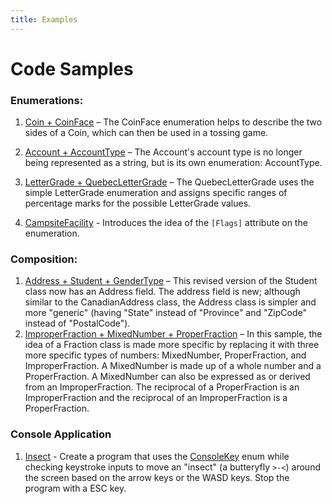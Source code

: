 ```yaml
---
title: Examples
---
```

# Code Samples

### Enumerations:

1. [Coin + CoinFace](Coin.md) – The CoinFace enumeration helps to describe the two sides of a Coin, which can then be used in a tossing game.
2. [Account + AccountType](Account.md) – The Account's account type is no longer being represented as a string, but is its own enumeration: AccountType.
3. [LetterGrade + QuebecLetterGrade](LetterGrade.md) – The QuebecLetterGrade uses the simple LetterGrade enumeration and assigns specific ranges of percentage marks for the possible LetterGrade values.

4. [CampsiteFacility](Campsite.md) - Introduces the idea of the `[Flags]` attribute on the enumeration.

### Composition:

1. [Address + Student + GenderType](Address.md) – This revised version of the Student class now has an Address field. The address field is new; although similar to the CanadianAddress class, the Address class is simpler and more "generic" (having "State" instead of "Province" and "ZipCode" instead of "PostalCode").
2. [ImproperFraction + MixedNumber + ProperFraction](ImproperFraction.md) – In this sample, the idea of a Fraction class is made more specific by replacing it with three more specific types of numbers: MixedNumber, ProperFraction, and ImproperFraction. A MixedNumber is made up of a whole number and a ProperFraction. A MixedNumber can also be expressed as or derived from an ImproperFraction. The reciprocal of a ProperFraction is an ImproperFraction and the reciprocal of an ImproperFraction is a ProperFraction.

### Console Application

1. [Insect](Insect.md) - Create a program that uses the [ConsoleKey](https://docs.microsoft.com/en-us/dotnet/api/system.consolekey?view=netcore-3.1) enum while checking keystroke inputs to move an "insect" (a butteryfly `>-<`) around the screen based on the arrow keys or the WASD keys. Stop the program with a ESC key.

